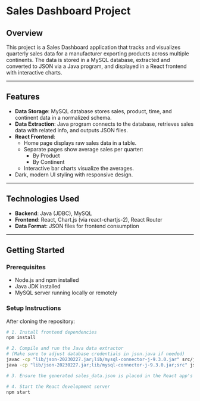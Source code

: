 # Sales Dashboard Project

## Overview

This project is a Sales Dashboard application that tracks and visualizes quarterly sales data for a manufacturer exporting products across multiple continents. The data is stored in a MySQL database, extracted and converted to JSON via a Java program, and displayed in a React frontend with interactive charts.

---

## Features

- **Data Storage**: MySQL database stores sales, product, time, and continent data in a normalized schema.
- **Data Extraction**: Java program connects to the database, retrieves sales data with related info, and outputs JSON files.
- **React Frontend**:
  - Home page displays raw sales data in a table.
  - Separate pages show average sales per quarter:
    - By Product
    - By Continent
  - Interactive bar charts visualize the averages.
- Dark, modern UI styling with responsive design.

---

## Technologies Used

- **Backend**: Java (JDBC), MySQL
- **Frontend**: React, Chart.js (via react-chartjs-2), React Router
- **Data Format**: JSON files for frontend consumption

---

## Getting Started

### Prerequisites

- Node.js and npm installed
- Java JDK installed
- MySQL server running locally or remotely

### Setup Instructions

After cloning the repository:

```bash
# 1. Install frontend dependencies
npm install

# 2. Compile and run the Java data extractor
# (Make sure to adjust database credentials in json.java if needed)
javac -cp "lib/json-20230227.jar;lib/mysql-connector-j-9.3.0.jar" src/json.java
java -cp "lib/json-20230227.jar;lib/mysql-connector-j-9.3.0.jar;src" json

# 3. Ensure the generated sales_data.json is placed in the React app's public/data/ directory

# 4. Start the React development server
npm start

